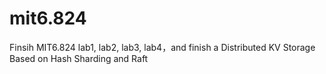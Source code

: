 # mit6.824
Finsih MIT6.824 lab1, lab2, lab3, lab4，and finish a Distributed KV Storage Based on Hash Sharding and Raft
